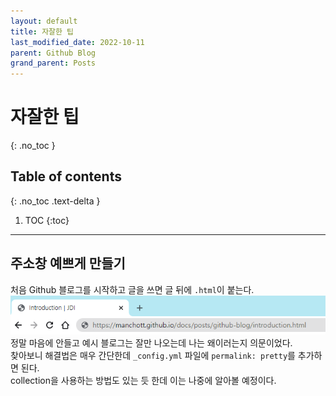 ```yaml
---
layout: default
title: 자잘한 팁
last_modified_date: 2022-10-11
parent: Github Blog
grand_parent: Posts
---
```


# 자잘한 팁
{: .no_toc }

## Table of contents
{: .no_toc .text-delta }

1. TOC
{:toc}

---
## 주소창 예쁘게 만들기
처음 Github 블로그를 시작하고 글을 쓰면 글 뒤에 `.html`이 붙는다.   
![tips_1](../../../assets/images/tips_1.PNG)  
정말 마음에 안들고 예시 블로그는 잘만 나오는데 나는 왜이러는지 의문이었다.  
찾아보니 해결법은 매우 간단한데 `_config.yml` 파일에 `permalink: pretty`를 추가하면 된다.  
collection을 사용하는 방법도 있는 듯 한데 이는 나중에 알아볼 예정이다.